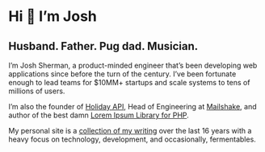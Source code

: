 # Hi 👋 I’m Josh

## Husband. Father. Pug dad. Musician.

I’m Josh Sherman, a product-minded engineer that’s been developing web
applications since before the turn of the century. I’ve been fortunate enough to
lead teams for $10MM+ startups and scale systems to tens of millions of users.

I’m also the founder of [Holiday API][hapi], Head of Engineering at
[Mailshake][ms], and author of the best damn [Lorem Ipsum Library for
PHP][lipsum].

My personal site is a [collection of my writing][words] over the last 16 years
with a heavy focus on technology, development, and occasionally, fermentables.

[hapi]: https://holidayapi.com/
[ms]: https://mailshake.com/
[lipsum]: https://packagist.org/packages/joshtronic/php-loremipsum
[words]: https://joshtronic.com/blog
